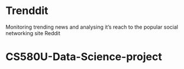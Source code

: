 # Trenddit
Monitoring trending news and analysing it’s reach to the popular social networking site Reddit
# CS580U-Data-Science-project
